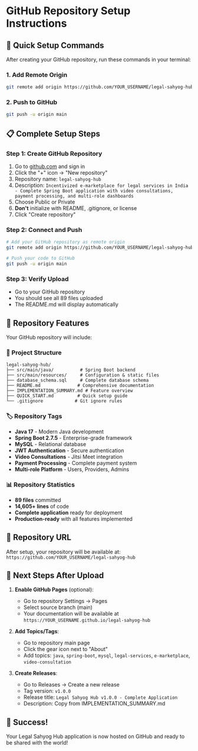 # GitHub Repository Setup Instructions

## 🚀 Quick Setup Commands

After creating your GitHub repository, run these commands in your terminal:

### 1. Add Remote Origin
```bash
git remote add origin https://github.com/YOUR_USERNAME/legal-sahyog-hub.git
```

### 2. Push to GitHub
```bash
git push -u origin main
```

## 📋 Complete Setup Steps

### Step 1: Create GitHub Repository
1. Go to [github.com](https://github.com) and sign in
2. Click the "+" icon → "New repository"
3. Repository name: `legal-sahyog-hub`
4. Description: `Incentivized e-marketplace for legal services in India - Complete Spring Boot application with video consultations, payment processing, and multi-role dashboards`
5. Choose Public or Private
6. **Don't** initialize with README, .gitignore, or license
7. Click "Create repository"

### Step 2: Connect and Push
```bash
# Add your GitHub repository as remote origin
git remote add origin https://github.com/YOUR_USERNAME/legal-sahyog-hub.git

# Push your code to GitHub
git push -u origin main
```

### Step 3: Verify Upload
- Go to your GitHub repository
- You should see all 89 files uploaded
- The README.md will display automatically

## 🎯 Repository Features

Your GitHub repository will include:

### 📁 Project Structure
```
legal-sahyog-hub/
├── src/main/java/          # Spring Boot backend
├── src/main/resources/     # Configuration & static files
├── database_schema.sql     # Complete database schema
├── README.md              # Comprehensive documentation
├── IMPLEMENTATION_SUMMARY.md # Feature overview
├── QUICK_START.md         # Quick setup guide
└── .gitignore            # Git ignore rules
```

### 🏷️ Repository Tags
- **Java 17** - Modern Java development
- **Spring Boot 2.7.5** - Enterprise-grade framework
- **MySQL** - Relational database
- **JWT Authentication** - Secure authentication
- **Video Consultations** - Jitsi Meet integration
- **Payment Processing** - Complete payment system
- **Multi-role Platform** - Users, Providers, Admins

### 📊 Repository Statistics
- **89 files** committed
- **14,605+ lines** of code
- **Complete application** ready for deployment
- **Production-ready** with all features implemented

## 🔗 Repository URL
After setup, your repository will be available at:
`https://github.com/YOUR_USERNAME/legal-sahyog-hub`

## 📝 Next Steps After Upload

1. **Enable GitHub Pages** (optional):
   - Go to repository Settings → Pages
   - Select source branch (main)
   - Your documentation will be available at `https://YOUR_USERNAME.github.io/legal-sahyog-hub`

2. **Add Topics/Tags**:
   - Go to repository main page
   - Click the gear icon next to "About"
   - Add topics: `java`, `spring-boot`, `mysql`, `legal-services`, `e-marketplace`, `video-consultation`

3. **Create Releases**:
   - Go to Releases → Create a new release
   - Tag version: `v1.0.0`
   - Release title: `Legal Sahyog Hub v1.0.0 - Complete Application`
   - Description: Copy from IMPLEMENTATION_SUMMARY.md

## 🎉 Success!
Your Legal Sahyog Hub application is now hosted on GitHub and ready to be shared with the world!

